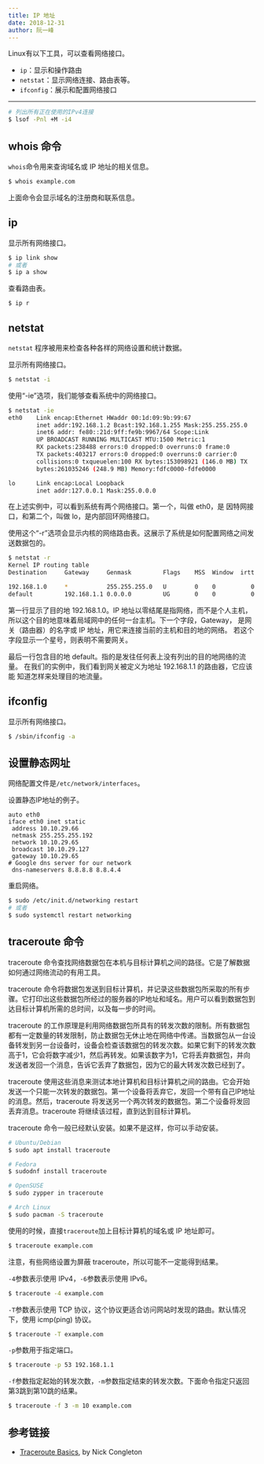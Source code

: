 ```yaml
---
title: IP 地址
date: 2018-12-31
author: 阮一峰
---
```


Linux有以下工具，可以查看网络接口。

- `ip`：显示和操作路由
- `netstat`：显示网络连接、路由表等。
- `ifconfig`：展示和配置网络接口

---

```bash
# 列出所有正在使用的IPv4连接
$ lsof -Pnl +M -i4
```

## whois 命令

`whois`命令用来查询域名或 IP 地址的相关信息。

```bash
$ whois example.com
```

上面命令会显示域名的注册商和联系信息。

## ip

显示所有网络接口。

```bash
$ ip link show
# 或者
$ ip a show
```

查看路由表。

```bash
$ ip r
```

## netstat

`netstat` 程序被用来检查各种各样的网络设置和统计数据。

显示所有网络接口。

```bash
$ netstat -i
```

使用“-ie”选项，我们能够查看系统中的网络接口。

```bash
$ netstat -ie
eth0    Link encap:Ethernet HWaddr 00:1d:09:9b:99:67
        inet addr:192.168.1.2 Bcast:192.168.1.255 Mask:255.255.255.0
        inet6 addr: fe80::21d:9ff:fe9b:9967/64 Scope:Link
        UP BROADCAST RUNNING MULTICAST MTU:1500 Metric:1
        RX packets:238488 errors:0 dropped:0 overruns:0 frame:0
        TX packets:403217 errors:0 dropped:0 overruns:0 carrier:0
        collisions:0 txqueuelen:100 RX bytes:153098921 (146.0 MB) TX
        bytes:261035246 (248.9 MB) Memory:fdfc0000-fdfe0000

lo      Link encap:Local Loopback
        inet addr:127.0.0.1 Mask:255.0.0.0
```

在上述实例中，可以看到系统有两个网络接口。第一个，叫做 eth0，是 因特网接口，和第二个，叫做 lo，是内部回环网络接口。

使用这个“-r”选项会显示内核的网络路由表。这展示了系统是如何配置网络之间发送数据包的。

```bash
$ netstat -r
Kernel IP routing table
Destination     Gateway     Genmask         Flags    MSS  Window  irtt Iface

192.168.1.0     *           255.255.255.0   U        0    0          0 eth0
default         192.168.1.1 0.0.0.0         UG       0    0          0 eth0
```

第一行显示了目的地 192.168.1.0。IP 地址以零结尾是指网络，而不是个人主机， 所以这个目的地意味着局域网中的任何一台主机。下一个字段，Gateway， 是网关（路由器）的名字或 IP 地址，用它来连接当前的主机和目的地的网络。 若这个字段显示一个星号，则表明不需要网关。

最后一行包含目的地 default。指的是发往任何表上没有列出的目的地网络的流量。 在我们的实例中，我们看到网关被定义为地址 192.168.1.1 的路由器，它应该能 知道怎样来处理目的地流量。

## ifconfig

显示所有网络接口。

```bash
$ /sbin/ifconfig -a
```

## 设置静态网址

网络配置文件是`/etc/network/interfaces`。

设置静态IP地址的例子。

```
auto eth0
iface eth0 inet static
 address 10.10.29.66
 netmask 255.255.255.192
 network 10.10.29.65
 broadcast 10.10.29.127
 gateway 10.10.29.65
# Google dns server for our network
 dns-nameservers 8.8.8.8 8.8.4.4
```

重启网络。

```bash
$ sudo /etc/init.d/networking restart
# 或者
$ sudo systemctl restart networking
```

## traceroute 命令

traceroute 命令查找网络数据包在本机与目标计算机之间的路径。它是了解数据如何通过网络流动的有用工具。

traceroute 命令将数据包发送到目标计算机，并记录这些数据包所采取的所有步骤。它打印出这些数据包所经过的服务器的IP地址和域名。用户可以看到数据包到达目标计算机所需的总时间，以及每一步的时间。

traceroute 的工作原理是利用网络数据包所具有的转发次数的限制。所有数据包都有一定数量的转发限制，防止数据包无休止地在网络中传递。当数据包从一台设备转发到另一台设备时，设备会检查该数据包的转发次数。如果它剩下的转发次数高于1，它会将数字减少1，然后再转发。如果该数字为1，它将丢弃数据包，并向发送者发回一个消息，告诉它丢弃了数据包，因为它的最大转发次数已经到了。

traceroute 使用这些消息来测试本地计算机和目标计算机之间的路由。它会开始发送一个只能一次转发的数据包。第一个设备将丢弃它，发回一个带有自己IP地址的消息。然后，traceroute 将发送另一个两次转发的数据包。第二个设备将发回丢弃消息。traceroute 将继续该过程，直到达到目标计算机。

traceroute 命令一般已经默认安装。如果不是这样，你可以手动安装。

```bash
# Ubuntu/Debian
$ sudo apt install traceroute

# Fedora
$ sudodnf install traceroute

# OpenSUSE
$ sudo zypper in traceroute

# Arch Linux
$ sudo pacman -S traceroute
```

使用的时候，直接`traceroute`加上目标计算机的域名或 IP 地址即可。

```bash
$ traceroute example.com
```

注意，有些网络设置为屏蔽 traceroute，所以可能不一定能得到结果。

`-4`参数表示使用 IPv4，`-6`参数表示使用 IPv6。

```bash
$ traceroute -4 example.com
```

`-T`参数表示使用 TCP 协议，这个协议更适合访问网站时发现的路由。默认情况下，使用 icmp(ping) 协议。

```bash
$ traceroute -T example.com
```

`-p`参数用于指定端口。

```bash
$ traceroute -p 53 192.168.1.1
```

`-f`参数指定起始的转发次数，`-m`参数指定结束的转发次数。下面命令指定只返回第3跳到第10跳的结果。

```bash
$ traceroute -f 3 -m 10 example.com
```

## 参考链接

- [Traceroute Basics](https://linuxconfig.org/traceroute-basics), by Nick Congleton
